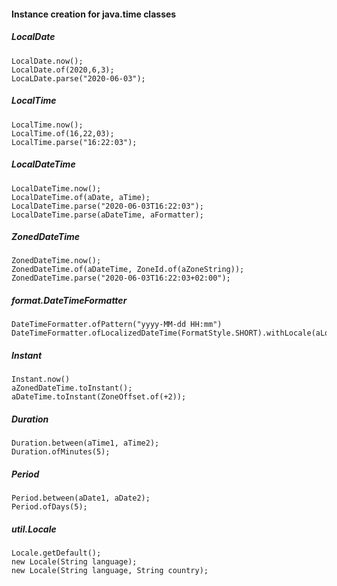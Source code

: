 #### Instance creation for java.time classes
##### LocalDate  
```
LocalDate.now();
LocalDate.of(2020,6,3);
LocaLDate.parse("2020-06-03");
```
##### LocalTime  
```
LocalTime.now();
LocalTime.of(16,22,03);
LocalTime.parse("16:22:03");
```
##### LocalDateTime
```
LocalDateTime.now();
LocalDateTime.of(aDate, aTime);
LocalDateTime.parse("2020-06-03T16:22:03");
LocalDateTime.parse(aDateTime, aFormatter);
```
##### ZonedDateTime
```
ZonedDateTime.now();
ZonedDateTime.of(aDateTime, ZoneId.of(aZoneString));
ZonedDateTime.parse("2020-06-03T16:22:03+02:00");

```
##### format.DateTimeFormatter
```
DateTimeFormatter.ofPattern("yyyy-MM-dd HH:mm")
DateTimeFormatter.ofLocalizedDateTime(FormatStyle.SHORT).withLocale(aLocale);
```
##### Instant
```
Instant.now()
aZonedDateTime.toInstant();
aDateTime.toInstant(ZoneOffset.of(+2));
```
##### Duration
```
Duration.between(aTime1, aTime2);
Duration.ofMinutes(5);
```
##### Period
```
Period.between(aDate1, aDate2);
Period.ofDays(5);
```
##### util.Locale
```
Locale.getDefault();
new Locale(String language);
new Locale(String language, String country);
```
